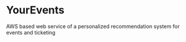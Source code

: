 # YourEvents
AWS based web service of a personalized recommendation system for events and ticketing

